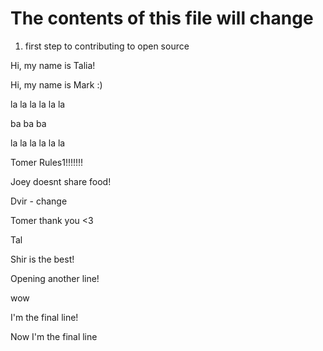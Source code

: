 
# The contents of this file will change

1. first step to contributing to open source

Hi, my name is Talia!

Hi, my name is Mark :)

la la la la la la

ba ba ba  

la la la la la la

Tomer Rules1!!!!!!!

Joey doesnt share food!

Dvir - change

Tomer thank you <3

Tal

Shir is the best!

Opening another line!

wow

I'm the final line!


Now I'm the final line
